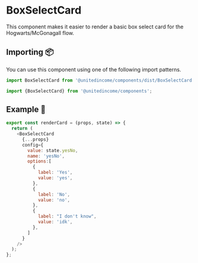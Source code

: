# BoxSelectCard

This component makes it easier to render a basic box select card for the Hogwarts/McGonagall flow.

## Importing 📦

You can use this component using one of the following import patterns.

```javascript
import BoxSelectCard from '@unitedincome/components/dist/BoxSelectCard';
```

```javascript
import {BoxSelectCard} from '@unitedincome/components';
```

## Example 🚀

```javascript
export const renderCard = (props, state) => {
  return (
    <BoxSelectCard
      {...props}
      config={
        value: state.yesNo,
        name: 'yesNo',
        options:[
          {
            label: 'Yes',
            value: 'yes',
          },
          {
            label: 'No',
            value: 'no',
          },
          {
            label: "I don't know",
            value: 'idk',
          },
        ]
      }
    />
  );
};
```

